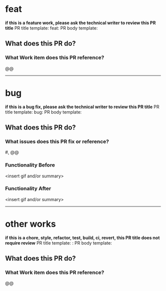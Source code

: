 # feat
**if this is a feature work, please ask the technical writer to review this PR title**
PR title template: feat:<description of feature work should be reviewed>
PR body template:

## What does this PR do?

### What Work item does this PR reference?
@<work item number>@

-----------------------------------------------------------------------------------------
# bug
**if this is a bug fix, please ask the technical writer to review this PR title**
PR title template: bug:<description of bug should be reviewed>
PR body template:

## What does this PR do?

### What issues does this PR fix or reference?
#<Insert GitHub Issue>, @<Insert GUS WI>@

### Functionality Before
<insert gif and/or summary>

### Functionality After
<insert gif and/or summary>

-----------------------------------------------------------------------------------------
# other works
**if this is a chore, style, refactor, test, build, ci, revert, this PR title does not require review**
PR title template: <keyword>:<description of this work>
PR body template:

## What does this PR do?

### What Work item does this PR reference?
@<work item number>@

